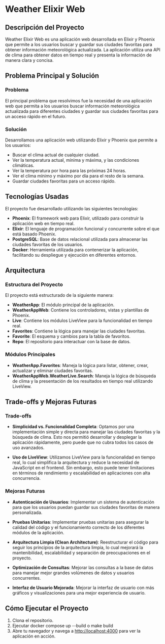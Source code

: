 # Weather Elixir Web

## Descripción del Proyecto
Weather Elixir Web es una aplicación web desarrollada en Elixir y Phoenix que permite a los usuarios buscar y guardar sus ciudades favoritas para obtener información meteorológica actualizada. La aplicación utiliza una API de clima para obtener datos en tiempo real y presenta la información de manera clara y concisa.

## Problema Principal y Solución

### Problema
El principal problema que resolvimos fue la necesidad de una aplicación web que permita a los usuarios buscar información meteorológica actualizada para diferentes ciudades y guardar sus ciudades favoritas para un acceso rápido en el futuro.

### Solución
Desarrollamos una aplicación web utilizando Elixir y Phoenix que permite a los usuarios:

- Buscar el clima actual de cualquier ciudad.
- Ver la temperatura actual, mínima y máxima, y las condiciones climáticas.
- Ver la temperatura por hora para las próximas 24 horas.
- Ver el clima mínimo y máximo por día para el resto de la semana.
- Guardar ciudades favoritas para un acceso rápido.

## Tecnologías Usadas

El proyecto fue desarrollado utilizando las siguientes tecnologías:

- **Phoenix**: El framework web para Elixir, utilizado para construir la aplicación web en tiempo real.
- **Elixir**: El lenguaje de programación funcional y concurrente sobre el que está basado Phoenix.
- **PostgreSQL**: Base de datos relacional utilizada para almacenar las ciudades favoritas de los usuarios.
- **Docker**: Herramienta utilizada para contenerizar la aplicación, facilitando su despliegue y ejecución en diferentes entornos.

## Arquitectura

### Estructura del Proyecto
El proyecto está estructurado de la siguiente manera:

- **WeatherApp**: El módulo principal de la aplicación.
- **WeatherAppWeb**: Contiene los controladores, vistas y plantillas de Phoenix.
- **Live**: Contiene los módulos LiveView para la funcionalidad en tiempo real.
- **Favorites**: Contiene la lógica para manejar las ciudades favoritas.
- **Favorite**: El esquema y cambios para la tabla de favoritos.
- **Repo**: El repositorio para interactuar con la base de datos.

### Módulos Principales
- **WeatherApp.Favorites**: Maneja la lógica para listar, obtener, crear, actualizar y eliminar ciudades favoritas.
- **WeatherAppWeb.WeatherLive.Search**: Maneja la lógica de búsqueda de clima y la presentación de los resultados en tiempo real utilizando LiveView.

## Trade-offs y Mejoras Futuras

### Trade-offs

- **Simplicidad vs. Funcionalidad Completa**: Optamos por una implementación simple y directa para manejar las ciudades favoritas y la búsqueda de clima. Esto nos permitió desarrollar y desplegar la aplicación rápidamente, pero puede que no cubra todos los casos de uso avanzados.
  
- **Uso de LiveView**: Utilizamos LiveView para la funcionalidad en tiempo real, lo cual simplifica la arquitectura y reduce la necesidad de JavaScript en el frontend. Sin embargo, esto puede tener limitaciones en términos de rendimiento y escalabilidad en aplicaciones con alta concurrencia.

### Mejoras Futuras

- **Autenticación de Usuarios**: Implementar un sistema de autenticación para que los usuarios puedan guardar sus ciudades favoritas de manera personalizada.

- **Pruebas Unitarias**: Implementar pruebas unitarias para asegurar la calidad del código y el funcionamiento correcto de los diferentes módulos de la aplicación.

- **Arquitectura Limpia (Clean Architecture)**: Reestructurar el código para seguir los principios de la arquitectura limpia, lo cual mejorará la mantenibilidad, escalabilidad y separación de preocupaciones en el proyecto.
  
- **Optimización de Consultas**: Mejorar las consultas a la base de datos para manejar mejor grandes volúmenes de datos y usuarios concurrentes.

- **Interfaz de Usuario Mejorada**: Mejorar la interfaz de usuario con más gráficos y visualizaciones para una mejor experiencia de usuario.

## Cómo Ejecutar el Proyecto

1. Clona el repositorio.
2. Ejecutar docker compose up --build o make build
3. Abre tu navegador y navega a [http://localhost:4000](http://localhost:4000) para ver la aplicación en acción.
